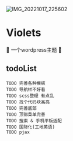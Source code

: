 ![IMG_20221017_225602](https://user-images.githubusercontent.com/61401879/196308005-702e69f8-c656-4bd7-9098-070db60f0214.png)

# Violets
🚧  一个wordpress主题 🚧

## todoList
    TODO 完善各种模板
    TODO 导航栏不好看
    TODO scss整理 有点乱
    TODO 找个代码块高亮
    TODO 完善底部
    TODO 顶部菜单完善
    TODO 搜索 & 手机平板适配
    TODO 国际化(工地英语)
    TODO pjax
